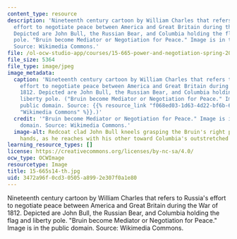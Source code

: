 ```yaml
---
content_type: resource
description: 'Nineteenth century cartoon by William Charles that refers to Russia''s
  effort to negotiate peace between America and Great Britain during the War of 1812.
  Depicted are John Bull, the Russian Bear, and Columbia holding the flag and liberty
  pole. "Bruin become Mediator or Negotiation for Peace." Image is in the public domain.
  Source: Wikimedia Commons.'
file: /ol-ocw-studio-app/courses/15-665-power-and-negotiation-spring-2014/3472a96f0cd30505a8992e307f0a1e80_15-665s14-th.jpg
file_size: 5364
file_type: image/jpeg
image_metadata:
  caption: 'Nineteenth century cartoon by William Charles that refers to Russia''s
    effort to negotiate peace between America and Great Britain during the War of
    1812. Depicted are John Bull, the Russian Bear, and Columbia holding a flag and
    liberty pole. ("Bruin become Mediator or Negotiation for Peace." Image is in the
    public domain. Source: {{% resource_link "f068ed03-1d63-4d22-bf6b-66eb299ac88f"
    "Wikimedia Commons" %}}.)'
  credit: '"Bruin become Mediator or Negotiation for Peace." Image is in the public
    domain. Source: Wikimedia Commons.'
  image-alt: Redcoat clad John Bull kneels grasping the Bruin's right paw with both
    hands, as he reaches with his other toward Columbia's outstretched hand.
learning_resource_types: []
license: https://creativecommons.org/licenses/by-nc-sa/4.0/
ocw_type: OCWImage
resourcetype: Image
title: 15-665s14-th.jpg
uid: 3472a96f-0cd3-0505-a899-2e307f0a1e80
---
```

Nineteenth century cartoon by William Charles that refers to Russia's effort to negotiate peace between America and Great Britain during the War of 1812. Depicted are John Bull, the Russian Bear, and Columbia holding the flag and liberty pole. "Bruin become Mediator or Negotiation for Peace." Image is in the public domain. Source: Wikimedia Commons.